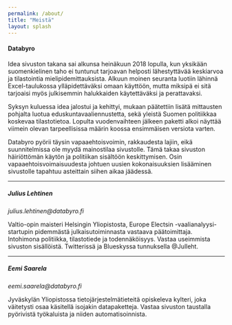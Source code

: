 ```yaml
---
permalink: /about/
title: "Meistä"
layout: splash
---
```

<h4>Databyro</h4>
<p>
Idea sivuston takana sai alkunsa heinäkuun 2018 lopulla, kun yksikään suomenkielinen taho ei tuntunut tarjoavan helposti lähestyttävää keskiarvoa ja tilastointia mielipidemittauksista. Alkuun moinen seuranta luotiin lähinnä Excel-taulukossa ylläpidettäväksi omaan käyttöön, mutta miksipä ei sitä tarjoaisi myös julkisemmin halukkaiden käytettäväksi ja perattavaksi.
</p>
<p>
Syksyn kuluessa idea jalostui ja kehittyi, mukaan päätettiin lisätä mittausten pohjalta luotua eduskuntavaaliennustetta, sekä yleistä Suomen politiikkaa koskevaa tilastotietoa. Lopulta vuodenvaihteen jälkeen paketti alkoi näyttää viimein olevan tarpeellisissa määrin koossa ensimmäisen versiota varten.
</p>
<p>
Databyro pyörii täysin vapaaehtoisvoimin, rakkaudesta lajiin, eikä suunnitelmissa ole myydä mainostilaa sivustolle. Tämä takaa sivuston häiriöttömän käytön ja politiikan sisältöön keskittymisen. Osin vapaaehtoisvoimaisuudesta johtuen uusien kokonaisuuksien lisääminen sivustolle tapahtuu asteittain siihen aikaa jäädessä.
</p>
<hr>
<p><h5>Julius Lehtinen</h5>
<i>julius.lehtinen@databyro.fi</i></p>
<p>Valtio-opin maisteri Helsingin Yliopistosta, Europe Electsin -vaalianalyysi-startupin pidemmästä julkaisutoiminnasta vastaava päätoimittaja. Intohimona politiikka, tilastotiede ja todennäköisyys. Vastaa useimmista sivuston sisällöistä. Twitterissä ja Blueskyssa tunnuksella @Julleht.</p>
<hr>
<p><h5>Eemi Saarela</h5>
<i>eemi.saarela@databyro.fi</i></p>
<p>Jyväskylän Yliopistossa tietojärjestelmätieteitä opiskeleva kylteri, joka väitetysti osaa käsitellä isojakin datapaketteja. Vastaa sivuston taustalla pyörivistä työkaluista ja niiden automatisoinnista.</p>

